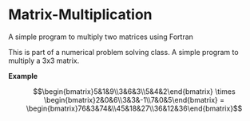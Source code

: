 # Matrix-Multiplication

A simple program to multiply two matrices using Fortran

This is part of a numerical problem solving class. A simple program to multiply a 3x3 matrix. 

**Example**

```math
\begin{bmatrix}5&1&9\\3&6&3\\5&4&2\end{bmatrix} \times \begin{bmatrix}2&0&6\\3&3&-1\\7&0&5\end{bmatrix} =
\begin{bmatrix}76&3&74&\\45&18&27\\36&12&36\end{bmatrix}
```
